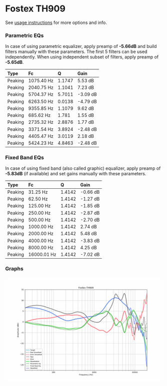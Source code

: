 # Fostex TH909
See [usage instructions](https://github.com/jaakkopasanen/AutoEq#usage) for more options and info.

### Parametric EQs
In case of using parametric equalizer, apply preamp of **-5.66dB** and build filters manually
with these parameters. The first 5 filters can be used independently.
When using independent subset of filters, apply preamp of **-5.65dB**.

| Type    | Fc         |      Q | Gain     |
|:--------|:-----------|:-------|:---------|
| Peaking | 1075.40 Hz | 1.1747 | 5.53 dB  |
| Peaking | 2040.75 Hz | 1.1041 | 7.23 dB  |
| Peaking | 5704.37 Hz | 5.7011 | -3.09 dB |
| Peaking | 6263.50 Hz | 0.0138 | -4.79 dB |
| Peaking | 9355.85 Hz | 1.1079 | 9.62 dB  |
| Peaking | 685.62 Hz  | 1.781  | 1.55 dB  |
| Peaking | 2735.32 Hz | 2.8876 | 1.77 dB  |
| Peaking | 3371.54 Hz | 3.8924 | -2.48 dB |
| Peaking | 4405.47 Hz | 3.0119 | 2.18 dB  |
| Peaking | 5424.23 Hz | 4.8463 | -2.48 dB |

### Fixed Band EQs
In case of using fixed band (also called graphic) equalizer, apply preamp of **-5.83dB**
(if available) and set gains manually with these parameters.

| Type    | Fc          |      Q | Gain     |
|:--------|:------------|:-------|:---------|
| Peaking | 31.25 Hz    | 1.4142 | -0.66 dB |
| Peaking | 62.50 Hz    | 1.4142 | -1.27 dB |
| Peaking | 125.00 Hz   | 1.4142 | -1.85 dB |
| Peaking | 250.00 Hz   | 1.4142 | -2.87 dB |
| Peaking | 500.00 Hz   | 1.4142 | -2.70 dB |
| Peaking | 1000.00 Hz  | 1.4142 | 2.74 dB  |
| Peaking | 2000.00 Hz  | 1.4142 | 5.48 dB  |
| Peaking | 4000.00 Hz  | 1.4142 | -3.83 dB |
| Peaking | 8000.00 Hz  | 1.4142 | 4.25 dB  |
| Peaking | 16000.01 Hz | 1.4142 | -7.02 dB |

### Graphs
![](./Fostex%20TH909.png)